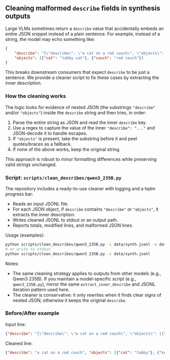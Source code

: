 ## Cleaning malformed `describe` fields in synthesis outputs

Large VLMs sometimes return a `describe` value that accidentally embeds an entire JSON snippet instead of a plain sentence. For example, instead of a string, the model may echo something like:

```json
{
	"describe": "{\"describe\": \"a cat on a red couch\", \"objects\": [{\"cat\": \"tabby cat\"}]}",
	"objects": [{"cat": "tabby cat"}, {"couch": "red couch"}]
}
```

This breaks downstream consumers that expect `describe` to be just a sentence. We provide a cleaner script to fix these cases by extracting the inner description.

### How the cleaning works

The logic looks for evidence of nested JSON (the substrings `"describe"` and/or `"objects"`) inside the `describe` string and then tries, in order:

1. Parse the entire string as JSON and read the inner `describe` key.
2. Use a regex to capture the value of the inner `"describe": "..."` and JSON-decode it to handle escapes.
3. If `"objects"` is present, take the substring before it and peel quotes/braces as a fallback.
4. If none of the above works, keep the original string.

This approach is robust to minor formatting differences while preserving valid strings unchanged.

### Script: `scripts/clean_describes/qwen3_235B.py`

The repository includes a ready-to-use cleaner with logging and a tqdm progress bar:

- Reads an input JSONL file.
- For each JSON object, if `describe` contains `"describe"` or `"objects"`, it extracts the inner description.
- Writes cleaned JSONL to stdout or an output path.
- Reports totals, modified lines, and malformed JSON lines.

Usage (examples):

```bash
python scripts/clean_describes/qwen3_235B.py -i data/synth.jsonl -o data/synth.cleaned.jsonl
# or write to stdout
python scripts/clean_describes/qwen3_235B.py -i data/synth.jsonl
```

Notes:
- The same cleaning strategy applies to outputs from other models (e.g., Qwen3 235B). If you maintain a model-specific script (e.g., `qwen3_235B.py`), mirror the same `extract_inner_describe` and JSONL iteration pattern used here.
- The cleaner is conservative: it only rewrites when it finds clear signs of nested JSON; otherwise it keeps the original `describe`.

### Before/After example

Input line:

```json
{"describe": "{\"describe\": \"a cat on a red couch\", \"objects\": [{\"cat\": \"tabby\"}]}", "objects": [{"cat": "tabby"}, {"couch": "red"}]}
```

Cleaned line:

```json
{"describe": "a cat on a red couch", "objects": [{"cat": "tabby"}, {"couch": "red"}]}
```

